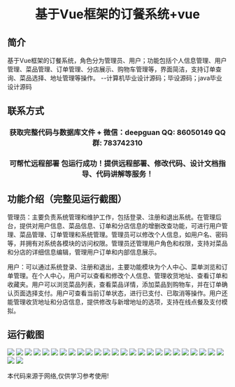 <p><h1 align="center">基于Vue框架的订餐系统+vue</h1></p>

## 简介
基于Vue框架的订餐系统，角色分为管理员、用户；功能包括个人信息管理、用户管理、菜品管理、订单管理、分店展示、购物车管理等，界面简洁，支持订单查询、菜品选择、地址管理等操作。    --计算机毕业设计源码；毕设源码；java毕业设计源码


## 联系方式
<p><h3 align="center">获取完整代码与数据库文件 + 微信：deepguan QQ: 86050149 QQ群: 783742310</h3></p>
<p><h3 align="center">可帮忙远程部署 包运行成功！提供远程部署、修改代码、设计文档指导、代码讲解等服务！</h3></p>

## 功能介绍（完整见运行截图）
管理员：主要负责系统管理和维护工作，包括登录、注册和退出系统。在管理后台，提供对用户信息、菜品信息、订单和分店信息的增删改查功能，可进行用户管理、菜品管理、订单管理和系统管理。管理员可以修改个人信息，如用户名、密码等，并拥有对系统各模块的访问权限。管理员还管理用户角色和权限，支持对菜品和分店的详细信息编辑，管理用户订单和内部信息展示。

用户：可以通过系统登录、注册和退出，主要功能模块为个人中心、菜单浏览和订单管理。在个人中心，用户可以查看和修改个人信息、管理收货地址、查看订单和收藏夹。用户可以浏览菜品列表，查看菜品详情，添加菜品到购物车，并在订单确认页面选择支付。用户可查看当前订单状态，进行已支付、已取消等操作。用户还能管理收货地址和分店信息，提供修改与新增地址的选项，支持在线点餐及支付模拟。


## 运行截图
![](img/001.jpg)
![](img/002.jpg)
![](img/003.jpg)
![](img/004.jpg)
![](img/005.jpg)
![](img/006.jpg)
![](img/007.jpg)
![](img/008.jpg)
![](img/009.jpg)
![](img/010.jpg)
![](img/011.jpg)
![](img/012.jpg)
![](img/013.jpg)
![](img/014.jpg)
![](img/015.jpg)
![](img/016.jpg)
![](img/017.jpg)
![](img/018.jpg)
![](img/019.jpg)
![](img/020.jpg)
![](img/021.jpg)
![](img/022.jpg)
![](img/023.jpg)
![](img/024.jpg)
![](img/025.jpg)
![](img/026.jpg)
![](img/027.jpg)

<p>本代码来源于网络,仅供学习参考使用!</p>
